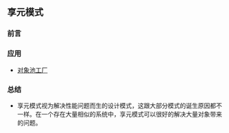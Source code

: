 ## 享元模式

### 前言

### 应用

- [对象池工厂](https://github.com/careteenL/webFEDeveloper/tree/master/Front-end-knowledge/design-pattern/flyweight/flyweight.js)

### 总结

- 享元模式视为解决性能问题而生的设计模式，这跟大部分模式的诞生原因都不一样。在一个存在大量相似的系统中，享元模式可以很好的解决大量对象带来的问题。